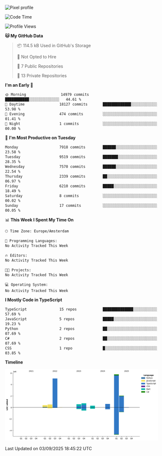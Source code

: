 ![Pixel profile](https://pixel-profile.vercel.app/api/github-stats?username=Atchferox&screen_effect=true&theme=rainbow
)


<!--START_SECTION:waka-->
![Code Time](http://img.shields.io/badge/Code%20Time-734%20hrs%2032%20mins-blue)

![Profile Views](http://img.shields.io/badge/Profile%20Views-0-blue)

**🐱 My GitHub Data** 

> 📦 114.5 kB Used in GitHub's Storage 
 > 
> 🚫 Not Opted to Hire
 > 
> 📜 7 Public Repositories 
 > 
> 🔑 13 Private Repositories 
 > 
**I'm an Early 🐤** 

```text
🌞 Morning                14979 commits       ███████████░░░░░░░░░░░░░░   44.61 % 
🌆 Daytime                18127 commits       █████████████░░░░░░░░░░░░   53.98 % 
🌃 Evening                474 commits         ░░░░░░░░░░░░░░░░░░░░░░░░░   01.41 % 
🌙 Night                  1 commits           ░░░░░░░░░░░░░░░░░░░░░░░░░   00.00 % 
```
📅 **I'm Most Productive on Tuesday** 

```text
Monday                   7918 commits        ██████░░░░░░░░░░░░░░░░░░░   23.58 % 
Tuesday                  9519 commits        ███████░░░░░░░░░░░░░░░░░░   28.35 % 
Wednesday                7570 commits        ██████░░░░░░░░░░░░░░░░░░░   22.54 % 
Thursday                 2339 commits        ██░░░░░░░░░░░░░░░░░░░░░░░   06.97 % 
Friday                   6210 commits        █████░░░░░░░░░░░░░░░░░░░░   18.49 % 
Saturday                 8 commits           ░░░░░░░░░░░░░░░░░░░░░░░░░   00.02 % 
Sunday                   17 commits          ░░░░░░░░░░░░░░░░░░░░░░░░░   00.05 % 
```


📊 **This Week I Spent My Time On** 

```text
🕑︎ Time Zone: Europe/Amsterdam

💬 Programming Languages: 
No Activity Tracked This Week

🔥 Editors: 
No Activity Tracked This Week

🐱‍💻 Projects: 
No Activity Tracked This Week

💻 Operating System: 
No Activity Tracked This Week
```

**I Mostly Code in TypeScript** 

```text
TypeScript               15 repos            ██████████████░░░░░░░░░░░   57.69 % 
JavaScript               5 repos             █████░░░░░░░░░░░░░░░░░░░░   19.23 % 
Python                   2 repos             ██░░░░░░░░░░░░░░░░░░░░░░░   07.69 % 
C#                       2 repos             ██░░░░░░░░░░░░░░░░░░░░░░░   07.69 % 
CSS                      1 repo              █░░░░░░░░░░░░░░░░░░░░░░░░   03.85 % 
```



**Timeline**

![Lines of Code chart](https://raw.githubusercontent.com/Atchferox/Atchferox/main/assets/bar_graph.png)


 Last Updated on 03/09/2025 18:45:22 UTC
<!--END_SECTION:waka-->

